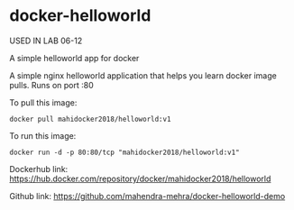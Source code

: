 # docker-helloworld

USED IN LAB 06-12 

A simple helloworld app for docker

A simple nginx helloworld application that helps you learn docker image pulls. Runs on port :80

To pull this image:
```
docker pull mahidocker2018/helloworld:v1
```

To run this image:
```
docker run -d -p 80:80/tcp "mahidocker2018/helloworld:v1"
```

Dockerhub link: https://hub.docker.com/repository/docker/mahidocker2018/helloworld

Github link: https://github.com/mahendra-mehra/docker-helloworld-demo

